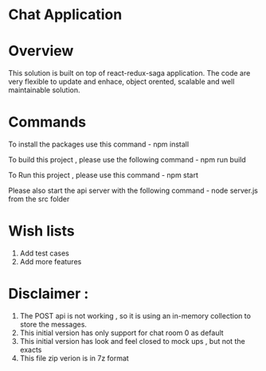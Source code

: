 
Chat Application
======================================================================================

Overview
========================================================

This solution is built on top of react-redux-saga application.
The code are very flexible to update and enhace, object orented, scalable and well maintainable solution.

Commands
=======================================================

To install the packages use this command -
npm install

To build this project , please use the following command -
npm run build

To Run this project , please use this command -
npm start

Please also start the api server with the following command -
node server.js 
from the src folder 

Wish lists
========================================================

1. Add test cases
2. Add more features

Disclaimer :
====================================================================================

1. The POST api is not working , so it is using an in-memory collection to store the messages.
2. This initial version has only support for chat room 0 as default
3. This initial version has look and feel closed to mock ups , but not the exacts
4. This file zip verion is in 7z format

